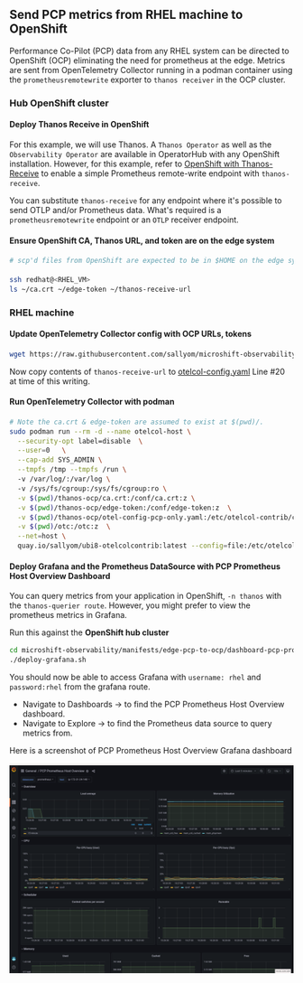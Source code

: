 ## Send PCP metrics from RHEL machine to OpenShift

Performance Co-Pilot (PCP) data from any RHEL system can be directed to OpenShift (OCP) eliminating the need for prometheus at the edge.
Metrics are sent from OpenTelemetry Collector running in a podman container using the `prometheusremotewrite` exporter to `thanos receiver` in the OCP cluster.

### Hub OpenShift cluster

#### Deploy Thanos Receive in OpenShift

For this example, we will use Thanos. A `Thanos Operator` as well as the `Observability Operator` are available in OperatorHub with
any OpenShift installation. However, for this example,
refer to [OpenShift with Thanos-Receive](../openshift-thanos-receive.md) to enable a simple Prometheus remote-write
endpoint with `thanos-receive`.

You can substitute `thanos-receive` for any endpoint where it's possible to send OTLP and/or Prometheus data.
What's required is a `prometheusremotewrite` endpoint or an `OTLP` receiver endpoint.
 
#### Ensure OpenShift CA, Thanos URL, and token are on the edge system

```bash
# scp'd files from OpenShift are expected to be in $HOME on the edge system.

ssh redhat@<RHEL_VM>
ls ~/ca.crt ~/edge-token ~/thanos-receive-url
```

### RHEL machine

#### Update OpenTelemetry Collector config with OCP URLs, tokens

```bash
wget https://raw.githubusercontent.com/sallyom/microshift-observability/main/manifests/edge-pcp-to-ocp/otelcol-config.yaml
```

Now copy contents of `thanos-receive-url` to [otelcol-config.yaml](./otelcol-config.yaml) Line #20 at time of this writing.

#### Run OpenTelemetry Collector with podman

```bash
# Note the ca.crt & edge-token are assumed to exist at $(pwd)/.
sudo podman run --rm -d --name otelcol-host \
  --security-opt label=disable  \
  --user=0   \
  --cap-add SYS_ADMIN \
  --tmpfs /tmp --tmpfs /run \ 
  -v /var/log/:/var/log \ 
  -v /sys/fs/cgroup:/sys/fs/cgroup:ro \
  -v $(pwd)/thanos-ocp/ca.crt:/conf/ca.crt:z \
  -v $(pwd)/thanos-ocp/edge-token:/conf/edge-token:z  \
  -v $(pwd)/thanos-ocp/otel-config-pcp-only.yaml:/etc/otelcol-contrib/config.yaml:z \
  -v $(pwd)/otc:/otc:z  \
  --net=host \
  quay.io/sallyom/ubi8-otelcolcontrib:latest --config=file:/etc/otelcol-contrib/config.yaml
```

#### Deploy Grafana and the Prometheus DataSource with PCP Prometheus Host Overview Dashboard

You can query metrics from your application in OpenShift, `-n thanos` with the `thanos-querier route`.
However, you might prefer to view the prometheus metrics in Grafana.

Run this against the **OpenShift hub cluster**

```bash
cd microshift-observability/manifests/edge-pcp-to-ocp/dashboard-pcp-prometheus
./deploy-grafana.sh
```

You should now be able to access Grafana with `username: rhel` and `password:rhel` from the grafana route.

* Navigate to Dashboards -> to find the PCP Prometheus Host Overview dashboard.
* Navigate to Explore -> to find the Prometheus data source to query metrics from.

Here is a screenshot of PCP Prometheus Host Overview Grafana dashboard

![pcp-in-ocp.png](../../images/PCP.png)
